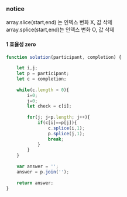 ### notice
array.slice(start,end) 는 인덱스 변화 X, 값 삭제<Br/>
array.splice(start,end)는 인덱스 변화 O, 값 삭제

#### 1 효율성 zero 
```javascript
function solution(participant, completion) {
    
    let i,j;
    let p = participant;
    let c = completion;
    
    while(c.length > 0){
        i=0;
        j=0;
        let check = c[i];
        
        for(j; j<p.length; j++){
            if(c[i]==p[j]){
                c.splice(i,1);
                p.splice(j,1);
                break;
            }
        }
    }
    
    var answer = '';
    answer = p.join('');
    
    return answer;
}
```
